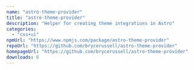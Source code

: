 ```yaml
---
name: "astro-theme-provider"
title: "astro-theme-provider"
description: "Helper for creating theme integrations in Astro"
categories:
  - "css+ui"
npmUrl: "https://www.npmjs.com/package/astro-theme-provider"
repoUrl: "https://github.com/brycerussell/astro-theme-provider"
homepageUrl: "https://github.com/brycerussell/astro-theme-provider"
downloads: 6
---
```

